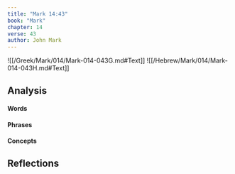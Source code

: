 ```yaml
---
title: "Mark 14:43"
book: "Mark"
chapter: 14
verse: 43
author: John Mark
---
```

![[/Greek/Mark/014/Mark-014-043G.md#Text]]
![[/Hebrew/Mark/014/Mark-014-043H.md#Text]]

## Analysis

#### Words

#### Phrases

#### Concepts

## Reflections
